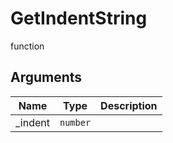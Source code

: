 # GetIndentString

<span class="badge badge-secondary">function</span>

## Arguments
| Name | Type | Description |
| ---- | ---- | ----------- |
| _indent | `number` |  |
